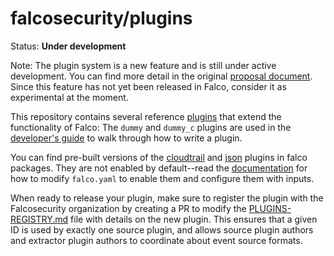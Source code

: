 # falcosecurity/plugins

Status: **Under development**

Note: The plugin system is a new feature and is still under active development. You can find more detail in the original [proposal document](https://github.com/falcosecurity/falco/blob/master/proposals/20210501-plugin-system.md). Since this feature has not yet been released in Falco, consider it as experimental at the moment. 

This repository contains several reference [plugins](https://deploy-preview-493--falcosecurity.netlify.app/docs/plugins/) that extend the functionality of Falco: The `dummy` and `dummy_c` plugins are used in the [developer's guide](https://deploy-preview-493--falcosecurity.netlify.app/docs/plugins/developers_guide/) to walk through how to write a plugin.

You can find pre-built versions of the [cloudtrail](./plugins/cloudtrail/) and [json](./plugins/json/) plugins in falco packages. They are not enabled by default--read the [documentation](https://deploy-preview-493--falcosecurity.netlify.app/docs/plugins) for how to modify `falco.yaml` to enable them and configure them with inputs.

When ready to release your plugin, make sure to register the plugin with the Falcosecurity organization by creating a PR to modify the [PLUGINS-REGISTRY.md](https://github.com/falcosecurity/plugins/blob/master/plugins/PLUGINS-REGISTRY.md) file with details on the new plugin. This ensures that a given ID is used by exactly one source plugin, and allows source plugin authors and extractor plugin authors to coordinate about event source formats.


